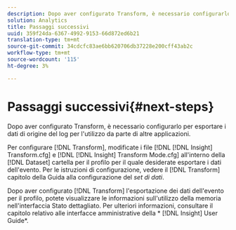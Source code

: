 ```yaml
---
description: Dopo aver configurato Transform, è necessario configurarlo per esportare i dati di origine del log per l'utilizzo da parte di altre applicazioni.
solution: Analytics
title: Passaggi successivi
uuid: 359f24da-6367-4992-9153-66d872ed6b21
translation-type: tm+mt
source-git-commit: 34cdcfc83ae6bb620706db37228e200cff43ab2c
workflow-type: tm+mt
source-wordcount: '115'
ht-degree: 3%

---
```



# Passaggi successivi{#next-steps}

Dopo aver configurato Transform, è necessario configurarlo per esportare i dati di origine del log per l&#39;utilizzo da parte di altre applicazioni.

Per configurare [!DNL Transform], modificate i file [!DNL [!DNL Insight] Transform.cfg] e [!DNL [!DNL Insight] Transform Mode.cfg] all&#39;interno della [!DNL Dataset] cartella per il profilo per il quale desiderate esportare i dati dell&#39;evento. Per le istruzioni di configurazione, vedere il [!DNL Transform] capitolo della Guida alla configurazione del *set di dati*.

Dopo aver configurato [!DNL Transform] l&#39;esportazione dei dati dell&#39;evento per il profilo, potete visualizzare le informazioni sull&#39;utilizzo della memoria nell&#39;interfaccia Stato dettagliato. Per ulteriori informazioni, consultare il capitolo relativo alle interfacce amministrative della * [!DNL Insight] User Guide*.
